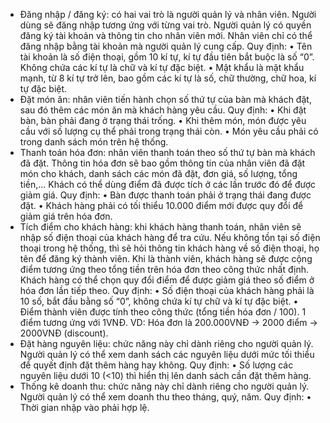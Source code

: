 -	Đăng nhập / đăng ký: có hai vai trò là người quản lý và nhân viên. Người dùng sẽ đăng nhập tương ứng với từng vai trò. Người quản lý có quyền đăng ký tài khoản và thông tin cho nhân viên mới. Nhân viên chỉ có thể đăng nhập bằng tài khoản mà người quản lý cung cấp.
Quy định: 
•	Tên tài khoản là số điện thoại, gồm 10 kí tự, kí tự đầu tiên bắt buộc là số “0”. Không chứa các kí tự là chữ và kí tự đặc biệt.
•	Mật khẩu là mật khẩu mạnh, từ 8 kí tự trở lên, bao gồm các kí tự là số, chữ thường, chữ hoa, kí tự đặc biệt.
-	Đặt món ăn: nhân viên tiến hành chọn số thứ tự của bàn mà khách đặt, sau đó thêm các món ăn mà khách hàng yêu cầu.
Quy định:
•	Khi đặt bàn, bàn phải đang ở trạng thái trống.
•	Khi thêm món, món được yêu cầu với số lượng cụ thể phải trong trạng thái còn.
•	Món yêu cầu phải có trong danh sách món trên hệ thống.
-	Thanh toán hóa đơn: nhân viên thanh toán theo số thứ tự bàn mà khách đã đặt. Thông tin hóa đơn sẽ bao gồm thông tin của nhân viên đã đặt món cho khách, danh sách các món đã đặt, đơn giá, số lượng, tổng tiền,… Khách có thể dùng điểm đã được tích ở các lần trước đó để được giảm giá.
Quy định: 
•	Bàn được thanh toán phải ở trạng thái đang được đặt.
•	Khách hàng phải có tối thiểu 10.000 điểm mới được quy đổi để giảm giá trên hóa đơn.
-	Tích điểm cho khách hàng: khi khách hàng thanh toán, nhân viên sẽ nhập số điện thoại của khách hàng để tra cứu. Nếu không tồn tại số điện thoại trong hệ thống, thì sẽ hỏi thông tin khách hàng về số điện thoại, họ tên để đăng ký thành viên. Khi là thành viên, khách hàng sẽ được cộng điểm tương ứng theo tổng tiền trên hóa đơn theo công thức nhất định. Khách hàng có thể chọn quy đổi điểm để được giảm giá theo số điểm ở hóa đơn lần tiếp theo.
Quy định: 
•	Số điện thoại của khách hàng phải là 10 số, bắt đầu bằng số “0”, không chứa kí tự chữ và kí tự đặc biệt.
•	Điểm thành viên được tính theo công thức (tổng tiền hóa đơn / 100). 1 điểm tương ứng với 1VNĐ.
VD: Hóa đơn là 200.000VNĐ → 2000 điểm → 2000VNĐ (discount).
-	Đặt hàng nguyên liệu: chức năng này chỉ dành riêng cho người quản lý. Người quản lý có thể xem danh sách các nguyên liệu dưới mức tối thiểu để quyết định đặt thêm hàng hay không.
Quy định:
•	Số lượng các nguyên liệu dưới 10 (<10) thì hiển thị lên danh sách cần đặt thêm hàng.
-	Thống kê doanh thu: chức năng này chỉ dành riêng cho người quản lý. Người quản lý có thể xem doanh thu theo tháng, quý, năm.
Quy định:
•	Thời gian nhập vào phải hợp lệ.
